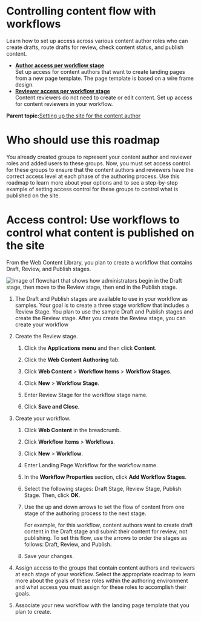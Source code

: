 # Controlling content flow with workflows

Learn how to set up access across various content author roles who can create drafts, route drafts for review, check content status, and publish content.

-   **[Author access per workflow stage](../install/rm_create_site_admin_workflow_author.md)**  
Set up access for content authors that want to create landing pages from a new page template. The page template is based on a wire frame design.
-   **[Reviewer access per workflow stage](../install/rm_create_site_admin_workflow_reviewer.md)**  
Content reviewers do not need to create or edit content. Set up access for content reviewers in your workflow.

**Parent topic:**[Setting up the site for the content author](../install/rm_create_site.md)

# Who should use this roadmap

You already created groups to represent your content author and reviewer roles and added users to these groups. Now, you must set access control for these groups to ensure that the content authors and reviewers have the correct access level at each phase of the authoring process. Use this roadmap to learn more about your options and to see a step-by-step example of setting access control for these groups to control what is published on the site.

# Access control: Use workflows to control what content is published on the site

From the Web Content Library, you plan to create a workflow that contains Draft, Review, and Publish stages.

![Image of flowchart that shows how administrators begin in the Draft stage, then move to the Review stage, then end in the Publish stage.](../images/rm-workflow-3stages.jpg)

1.  The Draft and Publish stages are available to use in your workflow as samples. Your goal is to create a three stage workflow that includes a Review Stage. You plan to use the sample Draft and Publish stages and create the Review stage. After you create the Review stage, you can create your workflow
2.  Create the Review stage.

    1.  Click the **Applications menu** and then click **Content**.

    2.  Click the **Web Content Authoring** tab.

    3.  Click **Web Content** \> **Workflow Items** \> **Workflow Stages**.

    4.  Click **New** \> **Workflow Stage**.

    5.  Enter Review Stage for the workflow stage name.

    6.  Click **Save and Close**.

3.  Create your workflow.

    1.  Click **Web Content** in the breadcrumb.

    2.  Click **Workflow Items** \> **Workflows**.

    3.  Click **New** \> **Workflow**.

    4.  Enter Landing Page Workflow for the workflow name.

    5.  In the **Workflow Properties** section, click **Add Workflow Stages**.

    6.  Select the following stages: Draft Stage, Review Stage, Publish Stage. Then, click **OK**.

    7.  Use the up and down arrows to set the flow of content from one stage of the authoring process to the next stage.

        For example, for this workflow, content authors want to create draft content in the Draft stage and submit their content for review, not publishing. To set this flow, use the arrows to order the stages as follows: Draft, Review, and Publish.

    8.  Save your changes.

4.  Assign access to the groups that contain content authors and reviewers at each stage of your workflow. Select the appropriate roadmap to learn more about the goals of these roles within the authoring environment and what access you must assign for these roles to accomplish their goals.

5.  Associate your new workflow with the landing page template that you plan to create.


